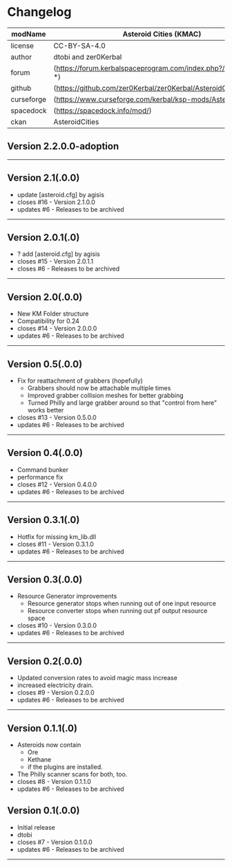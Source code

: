 # Changelog  
  
| modName    | Asteroid Cities (KMAC)                                          |
| ---------- | --------------------------------------------------------------- |
| license    | CC-BY-SA-4.0                                                    |
| author     | dtobi and zer0Kerbal                                            |
| forum      | (https://forum.kerbalspaceprogram.com/index.php?/topic/72107-*) |
| github     | (https://github.com/zer0Kerbal/zer0Kerbal/AsteroidCities)       |
| curseforge | (https://www.curseforge.com/kerbal/ksp-mods/AsteroidCities)     |
| spacedock  | (https://spacedock.info/mod/)                                   |
| ckan       | AsteroidCities                                                  |

## Version 2.2.0.0-adoption

---

## Version 2.1(.0.0)

* update [asteroid.cfg] by agisis
* closes #16 - Version 2.1.0.0
* updates #6 - Releases to be archived

---

## Version 2.0.1(.0)

* ? add [asteroid.cfg] by agisis
* closes #15 - Version 2.0.1.1
* closes #6 - Releases to be archived

---

## Version 2.0(.0.0)

* New KM Folder structure
* Compatibility for 0.24
* closes #14 - Version 2.0.0.0
* updates #6 - Releases to be archived

---

## Version 0.5(.0.0)

* Fix for reattachment of grabbers (hopefully)
  * Grabbers should now be attachable multiple times
  * Improved grabber collision meshes for better grabbing
  * Turned Philly and large grabber around so that "control from here" works better
* closes #13 - Version 0.5.0.0
* updates #6 - Releases to be archived

---

## Version 0.4(.0.0)

* Command bunker
* performance fix
* closes #12 - Version 0.4.0.0
* updates #6 - Releases to be archived

---

## Version 0.3.1(.0)

* Hotfix for missing km_lib.dll
* closes #11 - Version 0.3.1.0
* updates #6 - Releases to be archived

---

## Version 0.3(.0.0)

* Resource Generator improvements
  * Resource generator stops when running out of one input resource
  * Resource converter stops when running out pf output resource space
* closes #10 - Version 0.3.0.0
* updates #6 - Releases to be archived

---

## Version 0.2(.0.0)

* Updated conversion rates to avoid magic mass increase
* increased electricity drain.
* closes #9 - Version 0.2.0.0
* updates #6 - Releases to be archived

---

## Version 0.1.1(.0)

* Asteroids now contain
  * Ore
  * Kethane
  * if the plugins are installed.
* The Philly scanner scans for both, too.
* closes #8 - Version 0.1.1.0
* updates #6 - Releases to be archived

## Version 0.1(.0.0)

* Initial release
* dtobi
* closes #7 - Version 0.1.0.0
* updates #6 - Releases to be archived

---
